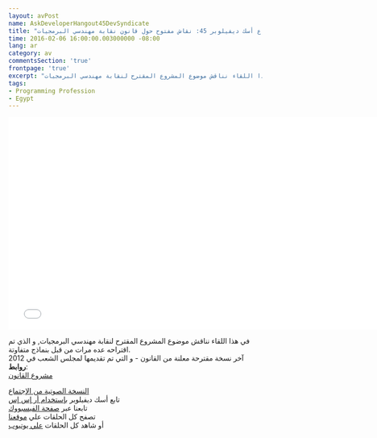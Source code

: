 ```yaml
---
layout: avPost
name: AskDeveloperHangout45DevSyndicate
title: "إجتماع أسك ديفيلوبر 45: نقاش مفتوح حول قانون نقابة مهندسي البرمجيات"
time: 2016-02-06 16:00:00.003000000 -08:00
lang: ar
category: av
commentsSection: 'true'
frontpage: 'true'
excerpt: "في هذا اللقاء نناقش موضوع المشروع المقترح لنقابة مهندسي البرمجيات"
tags: 
- Programming Profession
- Egypt
---
```


<iframe width="750" height="422" src="//www.youtube.com/embed/aMs0qKMiiEI" frameborder="0" allowfullscreen></iframe>

في هذا اللقاء نناقش موضوع المشروع المقترح لنقابة مهندسي البرمجيات, و الذي تم اقتراحه عده مرات من قبل بنماذج متفاوتة.  
آخر نسخة مقترحة معلنة من القانون - و التي تم تقديمها لمجلس الشعب في 2012  
**روابط**:  
[مشروع القانون](http://issuu.com/esea_pr/docs/egswengs4)  

[النسخة الصوتية من الإجتماع](https://soundcloud.com/askdeveloper/ep42-ask-developer-hangout-week-45)  
تابع أسك ديفيلوبر [بإستخدام أر إس إس](http://feeds.feedburner.com/Askdeveloper)  
تابعنا عبر [صفحة الفيسبووك](https://www.facebook.com/askdeveloper)  
تصفح كل الحلقات علي [موقعنا](http://www.askdeveloper.com/)  
أو شاهد كل الحلقات [علي يوتيوب](https://www.youtube.com/user/bashmohandes/)  
